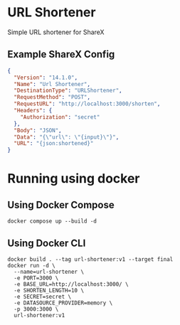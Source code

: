 # URL Shortener

Simple URL shortener for ShareX

## Example ShareX Config

```json
{
  "Version": "14.1.0",
  "Name": "Url Shortener",
  "DestinationType": "URLShortener",
  "RequestMethod": "POST",
  "RequestURL": "http://localhost:3000/shorten",
  "Headers": {
    "Authorization": "secret"
  },
  "Body": "JSON",
  "Data": "{\"url\": \"{input}\"}",
  "URL": "{json:shortened}"
}
```

# Running using docker

## Using Docker Compose

```console
docker compose up --build -d
```

## Using Docker CLI

```console
docker build . --tag url-shortener:v1 --target final
docker run -d \
  --name=url-shortener \
  -e PORT=3000 \
  -e BASE_URL=http://localhost:3000/ \
  -e SHORTEN_LENGTH=10 \
  -e SECRET=secret \
  -e DATASOURCE_PROVIDER=memory \
  -p 3000:3000 \
  url-shortener:v1
```